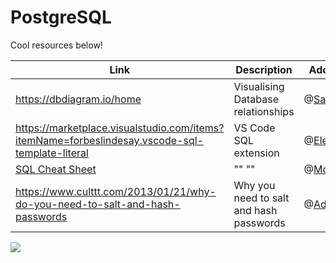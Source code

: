 
# PostgreSQL

Cool resources below!

| Link                                             | Description   | Added by                                           |
| ------------------------------------------------ | ------------- | -------------------------------------------------- |
| https://dbdiagram.io/home | Visualising Database relationships | @[Safia](https://github.com/fi-ya) |
| https://marketplace.visualstudio.com/items?itemName=forbeslindesay.vscode-sql-template-literal | VS Code SQL extension | @[Elena](https://github.com/elenamariaki) |
| [SQL Cheat Sheet](./files/sql-basics-cheat-sheet-a4.pdf) | "" "" | @[Mohamed](https://github.com/Alisyad9) |
| https://www.culttt.com/2013/01/21/why-do-you-need-to-salt-and-hash-passwords | Why you need to salt and hash passwords | @[Adriana](https://github.com/orgs/fac22/people/aaadriana) |

![](https://cdn.discordapp.com/attachments/817070637880967228/834368452693196800/sqljoins.png)
